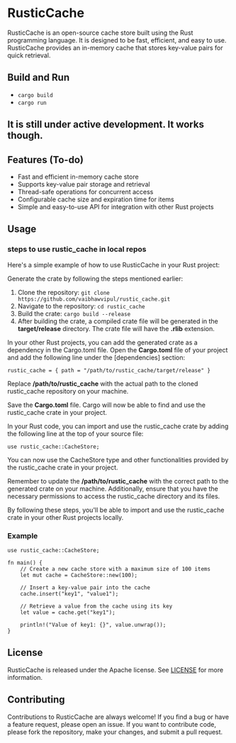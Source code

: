 # RusticCache

RusticCache is an open-source cache store built using the Rust programming language. It is designed to be fast, efficient, and easy to use. RusticCache provides an in-memory cache that stores key-value pairs for quick retrieval.

## Build and Run

- `cargo build`
- `cargo run`

## It is still under active development. It works though.

## Features (To-do)
- Fast and efficient in-memory cache store
- Supports key-value pair storage and retrieval
- Thread-safe operations for concurrent access
- Configurable cache size and expiration time for items
- Simple and easy-to-use API for integration with other Rust projects

## Usage

### steps to use rustic_cache in local repos

Here's a simple example of how to use RusticCache in your Rust project:

Generate the crate by following the steps mentioned earlier:

1. Clone the repository: `git clone https://github.com/vaibhawvipul/rustic_cache.git`
2. Navigate to the repository: `cd rustic_cache`
3. Build the crate: `cargo build --release`
4. After building the crate, a compiled crate file will be generated in the __target/release__ directory. The crate file will have the __.rlib__ extension.

In your other Rust projects, you can add the generated crate as a dependency in the Cargo.toml file. Open the __Cargo.toml__ file of your project and add the following line under the [dependencies] section:

`rustic_cache = { path = "/path/to/rustic_cache/target/release" }`

Replace __/path/to/rustic_cache__ with the actual path to the cloned rustic_cache repository on your machine.

Save the __Cargo.toml__ file. Cargo will now be able to find and use the rustic_cache crate in your project.

In your Rust code, you can import and use the rustic_cache crate by adding the following line at the top of your source file:

`use rustic_cache::CacheStore;`

You can now use the CacheStore type and other functionalities provided by the rustic_cache crate in your project.

Remember to update the __/path/to/rustic_cache__ with the correct path to the generated crate on your machine. Additionally, ensure that you have the necessary permissions to access the rustic_cache directory and its files.

By following these steps, you'll be able to import and use the rustic_cache crate in your other Rust projects locally.


### Example
```
use rustic_cache::CacheStore;

fn main() {
    // Create a new cache store with a maximum size of 100 items
    let mut cache = CacheStore::new(100);

    // Insert a key-value pair into the cache
    cache.insert("key1", "value1");

    // Retrieve a value from the cache using its key
    let value = cache.get("key1");

    println!("Value of key1: {}", value.unwrap());
}
```

## License
RusticCache is released under the Apache license. See [LICENSE](https://github.com/vaibhawvipul/RusticCache/blob/main/LICENSE) for more information.

## Contributing
Contributions to RusticCache are always welcome! If you find a bug or have a feature request, please open an issue. If you want to contribute code, please fork the repository, make your changes, and submit a pull request.